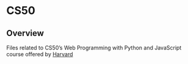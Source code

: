 # CS50

## Overview

Files related to CS50’s Web Programming with Python and JavaScript course offered by [Harvard](https://cs50.harvard.edu/web/2020/)
